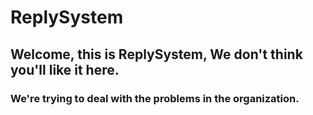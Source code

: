 # ReplySystem
## Welcome, this is ReplySystem, We don't think you'll like it here.

### We're trying to deal with the problems in the organization.

